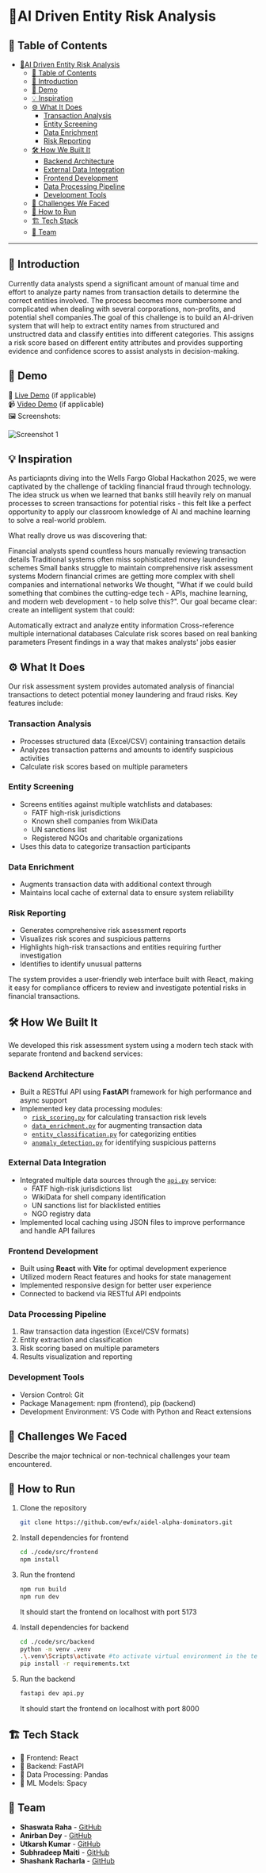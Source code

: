 # 🚀AI Driven Entity Risk Analysis

## 📌 Table of Contents

- [🚀AI Driven Entity Risk Analysis](#ai-driven-entity-risk-analysis)
  - [📌 Table of Contents](#-table-of-contents)
  - [🎯 Introduction](#-introduction)
  - [🎥 Demo](#-demo)
  - [💡 Inspiration](#-inspiration)
  - [⚙️ What It Does](#️-what-it-does)
    - [Transaction Analysis](#transaction-analysis)
    - [Entity Screening](#entity-screening)
    - [Data Enrichment](#data-enrichment)
    - [Risk Reporting](#risk-reporting)
  - [🛠️ How We Built It](#️-how-we-built-it)
    - [Backend Architecture](#backend-architecture)
    - [External Data Integration](#external-data-integration)
    - [Frontend Development](#frontend-development)
    - [Data Processing Pipeline](#data-processing-pipeline)
    - [Development Tools](#development-tools)
  - [🚧 Challenges We Faced](#-challenges-we-faced)
  - [🏃 How to Run](#-how-to-run)
  - [🏗️ Tech Stack](#️-tech-stack)
  - [👥 Team](#-team)

---

## 🎯 Introduction

Currently data analysts spend a significant amount of manual time and effort to analyze party names from transaction details to determine the correct entities involved. The process becomes more cumbersome and complicated when dealing with several corporations, non-profits, and potential shell companies.The goal of this challenge is to build an AI-driven system that will help to extract entity names from structured and unstructred data and classify entities into different categories. This assigns a risk score based on different entity attributes and provides supporting evidence and confidence scores to assist analysts in decision-making.

## 🎥 Demo

🔗 [Live Demo](#) (if applicable)  
📹 [Video Demo](#) (if applicable)  
🖼️ Screenshots:

![Screenshot 1](link-to-image)

## 💡 Inspiration

As particiapnts diving into the Wells Fargo Global Hackathon 2025, we were captivated by the challenge of tackling financial fraud through technology. The idea struck us when we learned that banks still heavily rely on manual processes to screen transactions for potential risks - this felt like a perfect opportunity to apply our classroom knowledge of AI and machine learning to solve a real-world problem.

What really drove us was discovering that:

Financial analysts spend countless hours manually reviewing transaction details
Traditional systems often miss sophisticated money laundering schemes
Small banks struggle to maintain comprehensive risk assessment systems
Modern financial crimes are getting more complex with shell companies and international networks
We thought, "What if we could build something that combines the cutting-edge tech - APIs, machine learning, and modern web development - to help solve this?". Our goal became clear: create an intelligent system that could:

Automatically extract and analyze entity information
Cross-reference multiple international databases
Calculate risk scores based on real banking parameters
Present findings in a way that makes analysts' jobs easier

## ⚙️ What It Does

Our risk assessment system provides automated analysis of financial transactions to detect potential money laundering and fraud risks. Key features include:

### Transaction Analysis

- Processes structured data (Excel/CSV) containing transaction details
- Analyzes transaction patterns and amounts to identify suspicious activities
- Calculate risk scores based on multiple parameters

### Entity Screening

- Screens entities against multiple watchlists and databases:
  - FATF high-risk jurisdictions
  - Known shell companies from WikiData
  - UN sanctions list
  - Registered NGOs and charitable organizations
- Uses this data to categorize transaction participants

### Data Enrichment

- Augments transaction data with additional context through
- Maintains local cache of external data to ensure system reliability

### Risk Reporting

- Generates comprehensive risk assessment reports
- Visualizes risk scores and suspicious patterns
- Highlights high-risk transactions and entities requiring further investigation
- Identifies to identify unusual patterns

The system provides a user-friendly web interface built with React, making it easy for compliance officers to review and investigate potential risks in financial transactions.

## 🛠️ How We Built It

We developed this risk assessment system using a modern tech stack with separate frontend and backend services:

### Backend Architecture

- Built a RESTful API using **FastAPI** framework for high performance and async support
- Implemented key data processing modules:
  - [`risk_scoring.py`](code/src/backend/risk_scoring.py) for calculating transaction risk levels
  - [`data_enrichment.py`](code/src/backend/data_enrichment.py) for augmenting transaction data
  - [`entity_classification.py`](code/src/backend/entity_classification.py) for categorizing entities
  - [`anomaly_detection.py`](code/src/backend/anomaly_detection.py) for identifying suspicious patterns

### External Data Integration

- Integrated multiple data sources through the [`api.py`](code/src/backend/api.py) service:
  - FATF high-risk jurisdictions list
  - WikiData for shell company identification
  - UN sanctions list for blacklisted entities
  - NGO registry data
- Implemented local caching using JSON files to improve performance and handle API failures

### Frontend Development

- Built using **React** with **Vite** for optimal development experience
- Utilized modern React features and hooks for state management
- Implemented responsive design for better user experience
- Connected to backend via RESTful API endpoints

### Data Processing Pipeline

1. Raw transaction data ingestion (Excel/CSV formats)
2. Entity extraction and classification
3. Risk scoring based on multiple parameters
4. Results visualization and reporting

### Development Tools

- Version Control: Git
- Package Management: npm (frontend), pip (backend)
- Development Environment: VS Code with Python and React extensions

## 🚧 Challenges We Faced

Describe the major technical or non-technical challenges your team encountered.

## 🏃 How to Run

1. Clone the repository

   ```sh
   git clone https://github.com/ewfx/aidel-alpha-dominators.git
   ```

2. Install dependencies for frontend

   ```sh
   cd ./code/src/frontend
   npm install
   ```

3. Run the frontend

   ```sh
   npm run build
   npm run dev
   ```

   It should start the frontend on localhost with port 5173

4. Install dependencies for backend

   ```sh
   cd ./code/src/backend
   python -m venv .venv
   .\.venv\Scripts\activate #to activate virtual environment in the terminal
   pip install -r requirements.txt
   ```

5. Run the backend

   ```sh
   fastapi dev api.py
   ```

   It should start the frontend on localhost with port 8000

## 🏗️ Tech Stack

- 🔹 Frontend: React
- 🔹 Backend: FastAPI
- 🔹 Data Processing: Pandas
- 🔹 ML Models: Spacy

## 👥 Team

- **Shaswata Raha** - [GitHub](https://github.com/shaswata1029)
- **Anirban Dey** - [GitHub](#)
- **Utkarsh Kumar** - [GitHub](#)
- **Subhradeep Maiti** - [GitHub](#)
- **Shashank Racharla** - [GitHub](#)
